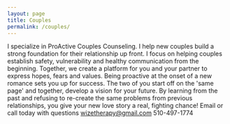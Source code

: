 ```yaml
---
layout: page
title: Couples
permalink: /couples/
---
```


I specialize in ProActive Couples Counseling.  I help new couples build a strong foundation for their relationship up front.  I focus on helping couples establish safety, vulnerability and healthy communication from the beginning.  Together, we create a platform for you and your partner to express hopes, fears and values.  Being proactive at the onset of a new romance sets you up for success.  The two of you start off on the 'same page' and together, develop a vision for your future.  By learning from the past and refusing to re-create the same problems from previous relationships, you give your new love story a real, fighting chance!  Email or call today with questions wizetherapy@gmail.com 510-497-1774